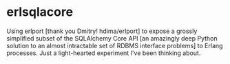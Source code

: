 erlsqlacore
===========

Using erlport [thank you Dmitry! hdima/erlport] to expose a grossly simplified subset of the SQLAlchemy Core API 
[an amazingly deep Python solution to an almost intractable set of RDBMS interface problems] to Erlang processes. 
Just a light-hearted experiment I've been thinking about. 